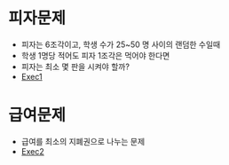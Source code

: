# 피자문제

* 피자는 6조각이고, 학생 수가 25~50 명 사이의 랜덤한 수일때
* 학생 1명당 적어도 피자 1조각은 먹어야 한다면
* 피자는 최소 몇 판을 시켜야 할까?
* [Exec1](https://github.com/dosunggil/Class/blob/master/Java_50_App_05/src/com/cho/app/exec/Exec1.java)

# 급여문제

* 급여를 최소의 지폐권으로 나누는 문제
* [Exec2](https://github.com/dosunggil/Class/blob/master/Java_50_App_05/src/com/cho/app/exec/Exec21.java)